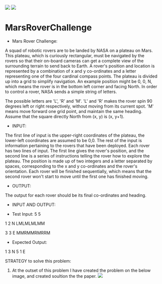 ![](MarsRoverDemo1.gif)
![](MarsRoverDemo2.gif)
# MarsRoverChallenge

* Mars Rover Challenge:

A squad of robotic rovers are to be landed by NASA on a plateau on Mars. This plateau, which is curiously rectangular, must be navigated by the rovers so that their on-board cameras can get a complete view of the surrounding terrain to send back to Earth. 
A rover's position and location is represented by a combination of x and y co-ordinates and a letter representing one of the four cardinal compass points. 
The plateau is divided up into a grid to simplify navigation. An example position might be 0, 0, N, which means the rover is in the bottom left corner and facing North. In order to control a rover, NASA sends a simple string of letters.

The possible letters are 'L', 'R' and 'M'. 'L' and 'R' makes the rover spin 90 degrees left or right respectively, 
without moving from its current spot. 'M' means move forward one grid point, and maintain the same heading. 
Assume that the square directly North from (x, y) is (x, y+1).  

* INPUT: 

The first line of input is the upper-right coordinates of the plateau, the lower-left coordinates are assumed to be 0,0. 
The rest of the input is information pertaining to the rovers that have been deployed. Each rover has two lines of input. 
The first line gives the rover's position, and the second line is a series of instructions telling the rover how to explore the plateau. 
The position is made up of two integers and a letter separated by spaces, corresponding to the x and y co-ordinates and the rover's orientation. 
Each rover will be finished sequentially, which means that the second rover won't start to move until the first one has finished moving.  

* OUTPUT: 

The output for each rover should be its final co-ordinates and heading.  

* INPUT AND OUTPUT:  

* Test Input: 
5 5 

1 2 N 
LMLMLMLMM 

3 3 E 
MMRMMRMRRM  

* Expected Output: 

1 3 N
5 1 E

STRATEGY to solve this problem:
1) At the outset of this problem I have created the problem on the below image, and created soultion the the paper.
![](PaperGraphMarsRover.png)



